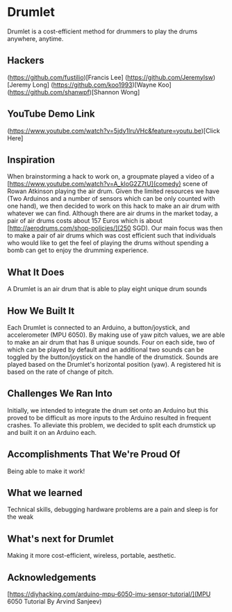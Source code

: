 # Drumlet
Drumlet is a cost-efficient method for drummers to play the drums anywhere, anytime.

## Hackers
(https://github.com/fustilio)[Francis Lee]
(https://github.com/Jeremylsw)[Jeremy Long]
(https://github.com/koo1993)[Wayne Koo]
(https://github.com/shanwpf)[Shannon Wong]


## YouTube Demo Link
(https://www.youtube.com/watch?v=5jdy1lruVHc&feature=youtu.be)[Click Here]

## Inspiration 
When brainstorming a hack to work on, a groupmate played a video of a [https://www.youtube.com/watch?v=A_kloG2Z7tU](comedy) scene of Rowan Atkinson playing the air drum. Given the limited resources we have (Two Arduinos and a number of sensors which can be only counted with one hand), we then decided to work on this hack to make an air drum with whatever we can find. Although there are air drums in the market today, a pair of air drums costs about 157 Euros which is about [http://aerodrums.com/shop-policies/](250 SGD). Our main focus was then to make a pair of air drums which was cost efficient such that individuals who would like to get the feel of playing the drums without spending a bomb can get to enjoy the drumming experience.

## What It Does
A Drumlet is an air drum that is able to play eight unique drum sounds

## How We Built It
Each Drumlet is connected to an Arduino, a button/joystick, and accelerometer (MPU 6050). By making use of yaw pitch values, we are able to make an air drum that has 8 unique sounds. Four on each side, two of which can be played by default and an additional two sounds can be toggled by the button/joystick on the handle of the drumstick. Sounds are played based on the Drumlet's horizontal position (yaw). A registered hit is based on the rate of change of pitch. 

## Challenges We Ran Into
Initially, we intended to integrate the drum set onto an Arduino but this proved to be difficult as more inputs to the Arduino resulted in frequent crashes. To alleviate this problem, we decided to split each drumstick up and built it on an Arduino each.

## Accomplishments That We're Proud Of
Being able to make it work!

## What we learned
Technical skills, debugging hardware problems are a pain and sleep is for the weak

## What's next for Drumlet
Making it more cost-efficient, wireless, portable, aesthetic.

## Acknowledgements
[https://diyhacking.com/arduino-mpu-6050-imu-sensor-tutorial/](MPU 6050 Tutorial By Arvind Sanjeev)



